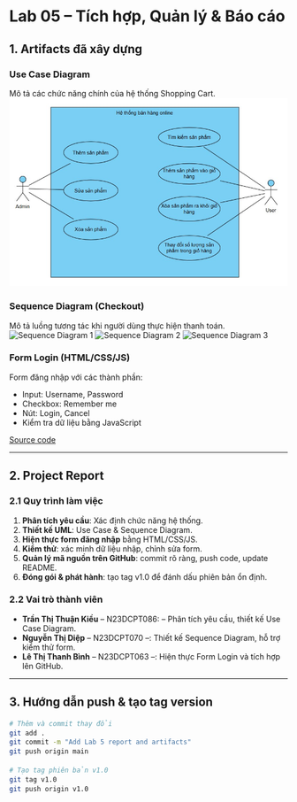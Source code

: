 # Lab 05 – Tích hợp, Quản lý & Báo cáo

## 1. Artifacts đã xây dựng

### Use Case Diagram
Mô tả các chức năng chính của hệ thống Shopping Cart.  
![Use Case Diagram](../lab-2/UseCaseDiagram.jpg)

### Sequence Diagram (Checkout)
Mô tả luồng tương tác khi người dùng thực hiện thanh toán.  
![Sequence Diagram 1](https://raw.githubusercontent.com/n23dcpt086-dotcom/Shopping_Cart/main/Lab%2003/SequenceDiagram1.jpg)
![Sequence Diagram 2](https://raw.githubusercontent.com/n23dcpt086-dotcom/Shopping_Cart/main/Lab%2003/SequenceDiagram2.jpg)
![Sequence Diagram 3](https://raw.githubusercontent.com/n23dcpt086-dotcom/Shopping_Cart/main/Lab%2003/SequenceDiagram3.jpg)


### Form Login (HTML/CSS/JS)
Form đăng nhập với các thành phần:
- Input: Username, Password  
- Checkbox: Remember me  
- Nút: Login, Cancel  
- Kiểm tra dữ liệu bằng JavaScript  

[Source code](https://github.com/n23dcpt086-dotcom/Shopping_Cart/blob/main/lab-5/artifacts/form_login.html)

---

## 2. Project Report

### 2.1 Quy trình làm việc
1. **Phân tích yêu cầu**: Xác định chức năng hệ thống.  
2. **Thiết kế UML**: Use Case & Sequence Diagram.  
3. **Hiện thực form đăng nhập** bằng HTML/CSS/JS.  
4. **Kiểm thử**: xác minh dữ liệu nhập, chỉnh sửa form.  
5. **Quản lý mã nguồn trên GitHub**: commit rõ ràng, push code, update README.  
6. **Đóng gói & phát hành**: tạo tag v1.0 để đánh dấu phiên bản ổn định.  

### 2.2 Vai trò thành viên
- **Trần Thị Thuận Kiều** – N23DCPT086: – Phân tích yêu cầu, thiết kế Use Case Diagram.  
- **Nguyễn Thị Diệp** – N23DCPT070 –: Thiết kế Sequence Diagram, hỗ trợ kiểm thử form.  
- **Lê Thị Thanh Bình** – N23DCPT063 –: Hiện thực Form Login và tích hợp lên GitHub.  

---

## 3. Hướng dẫn push & tạo tag version
```bash
# Thêm và commit thay đổi
git add .
git commit -m "Add Lab 5 report and artifacts"
git push origin main

# Tạo tag phiên bản v1.0
git tag v1.0
git push origin v1.0
